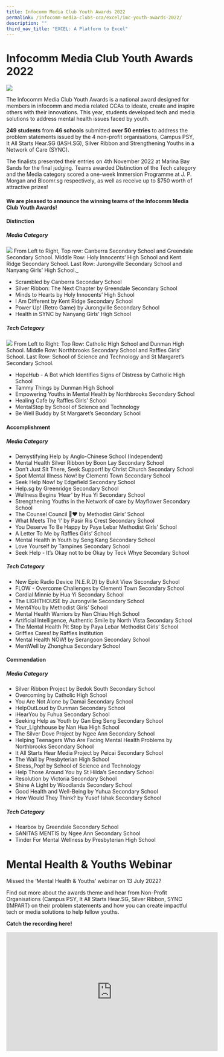 ```yaml
---
title: Infocomm Media Club Youth Awards 2022
permalink: /infocomm-media-clubs-cca/excel/imc-youth-awards-2022/
description: ""
third_nav_title: "EXCEL: A Platform to Excel"
---
```

# Infocomm Media Club Youth Awards 2022

![](/images/Icmclub/IMC%20New%20KV.png)




The Infocomm Media Club Youth Awards is a national award designed for members in infocomm and media related CCAs to ideate, create and inspire others with their innovations. This year, students developed tech and media solutions to address mental health issues faced by youth.

**249 students**&nbsp;from&nbsp;**46 schools**&nbsp;submitted&nbsp;**over 50 entries**&nbsp;to address the problem statements issued by the 4 non-profit organisations, Campus PSY, It All Starts Hear.SG (IASH.SG), Silver Ribbon and Strengthening Youths in a Network of Care (SYNC).

The finalists presented their entries on 4th November 2022 at Marina Bay Sands for the final judging. Teams awarded Distinction of the Tech category and the Media category scored a one-week Immersion Programme at J. P. Morgan and Bloomr.sg respectively, as well as receive up to $750 worth of attractive prizes!

#### **We are pleased to announce the winning teams of the Infocomm Media Club Youth Awards!**

#### Distinction

##### Media Category
![](/images/events/competitions/Media%20Distinction.jpg)
From Left to Right, Top row: Canberra Secondary School and Greendale Secondary School. Middle Row: Holy Innocents’ High School and Kent Ridge Secondary School. Last Row: Jurongville Secondary School and Nanyang Girls’ High School._  

*   Scrambled by Canberra Secondary School
*   Silver Ribbon: The Next Chapter by Greendale Secondary School
*   Minds to Hearts by Holy Innocents’ High School
*   I Am Different by Kent Ridge Secondary School
*   Power Up! (Retro Game) by Jurongville Secondary School
*   Health in SYNC by Nanyang Girls’ High School

##### Tech Category
![](/images/events/competitions/Tech%20Distinction.jpg)
From Left to Right: Top Row: Catholic High School and Dunman High School. Middle Row: Northbrooks Secondary School and Raffles Girls’ School. Last Row: School of Science and Technology and St Margaret’s Secondary School.  


*   HopeHub - A Bot which Identifies Signs of Distress by Catholic High School
*   Tammy Things by Dunman High School
*   Empowering Youths in Mental Health by Northbrooks Secondary School
*   Healing Cafe by Raffles Girls’ School
*   MentalStop by School of Science and Technology
*   Be Well Buddy by St Margaret’s Secondary School

#### Accomplishment
##### Media Category

*   Demystifying Help by Anglo-Chinese School (Independent)
*   Mental Health Silver Ribbon by Boon Lay Secondary School
*   Don’t Just Sit There, Seek Support! by Christ Church Secondary School
*   Spot Mental Illness Now! by Clementi Town Secondary School
*   Seek Help Now! by Edgefield Secondary School
*   Help.sg by Greenridge Secondary School
*   Wellness Begins ‘Hear’ by Hua Yi Secondary School
*   Strengthening Youths in the Network of care by Mayflower Secondary School
*   The Counsel Council 🌱❤️ by Methodist Girls’ School
*   What Meets The ‘I’ by Pasir Ris Crest Secondary School
*   You Deserve To Be Happy by Paya Lebar Methodist Girls’ School
*   A Letter To Me by Raffles Girls’ School
*   Mental Health in Youth by Seng Kang Secondary School
*   Love Yourself by Tampines Secondary School
*   Seek Help - It’s Okay not to be Okay by Teck Whye Secondary School

##### Tech Category

*   New Epic Radio Device (N.E.R.D) by Bukit View Secondary School
*   FLOW - Overcome Challenges by Clementi Town Secondary School
*   Cordial Minnie by Hua Yi Secondary School
*   The LIGHTHOUSE by Jurongville Secondary School
*   Ment4You by Methodist Girls’ School
*   Mental Health Warriors by Nan Chiau High School
*   Artificial Intelligence, Authentic Smile by North Vista Secondary School
*   The Mental Health Pit Stop by Paya Lebar Methodist Girls’ School
*   Griffles Cares! by Raffles Institution
*   Mental Health NOW! by Serangoon Secondary School
*   MentWell by Zhonghua Secondary School

#### Commendation

##### Media Category

*   Silver Ribbon Project by Bedok South Secondary School
*   Overcoming by Catholic High School
*   You Are Not Alone by Damai Secondary School
*   HelpOutLoud by Dunman Secondary School
*   iHearYou by Fuhua Secondary School
*   Seeking Help as Youth by Gan Eng Seng Secondary School
*   Your\_Lighthouse by Nan Hua High School
*   The Silver Dove Project by Ngee Ann Secondary School
*   Helping Teenagers Who Are Facing Mental Health Problems by Northbrooks Secondary School
*   It All Starts Hear Media Project by Peicai Secondary School
*   The Wall by Presbyterian High School
*   Stress\_Pop! by School of Science and Technology
*   Help Those Around You by St Hilda’s Secondary School
*   Resolution by Victoria Secondary School
*   Shine A Light by Woodlands Secondary School
*   Good Health and Well-Being by Yuhua Secondary School
*   How Would They Think? by Yusof Ishak Secondary School

##### Tech Category

*   Hearbox by Greendale Secondary School
*   SANITAS MENTIS by Ngee Ann Secondary School
*   Tinder For Mental Wellness by Presbyterian High School







# Mental Health &amp; Youths Webinar

Missed the ‘Mental Health &amp; Youths’ webinar on 13 July 2022?

Find out more about the awards theme and hear from Non-Profit Organisations (Campus PSY, It All Starts Hear.SG, Silver Ribbon, SYNC (IMPART) on their problem statements and how you can create impactful tech or media solutions to help fellow youths.

**Catch the recording here!**

<iframe allowfullscreen="" allow="accelerometer; autoplay; clipboard-write; encrypted-media; gyroscope; picture-in-picture" frameborder="0" title="YouTube video player" src="https://www.youtube.com/embed/Bp6BTMaD214" height="315" width="560"></iframe>